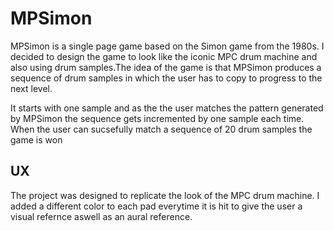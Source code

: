 # MPSimon

MPSimon is a single page game based on the Simon game from the 1980s. I decided
to design the game to look like the iconic MPC drum machine and also using drum 
samples.The idea of the game is that MPSimon produces a sequence of drum samples
in which the user has to copy to progress to the next level.

It starts with one sample and as the the user matches the pattern generated by
MPSimon the sequence gets incremented by one sample each time. When the user can 
sucsefully match a sequence of 20 drum samples the game is won

## UX
The project was designed to replicate the look of the MPC drum machine. I added 
a different color to each pad everytime it is hit to give the user a visual
refernce aswell as an aural reference. 
